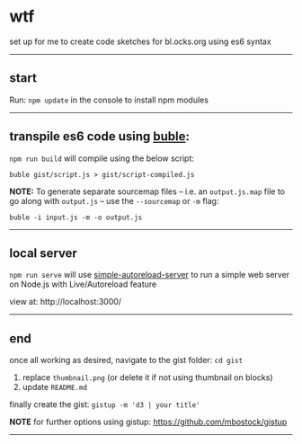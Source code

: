 # wtf

set up for me to create code sketches for bl.ocks.org using es6 syntax

------------------

## start

Run: `npm update` in the console to install npm modules

------------------

## transpile es6 code using [buble](https://gitlab.com/Rich-Harris/buble): 

`npm run build` will compile using the below script:

```
buble gist/script.js > gist/script-compiled.js
```


**NOTE:** To generate separate sourcemap files – i.e. an `output.js.map` file to go along with `output.js` – use the  `--sourcemap` or `-m` flag:

```
buble -i input.js -m -o output.js
```


------------------

## local server

`npm run serve` will use [simple-autoreload-server](https://www.npmjs.com/package/simple-autoreload-server) to run a simple web server on Node.js with Live/Autoreload feature

view at: http://localhost:3000/

------------------

## end

once all working as desired, navigate to the gist folder: `cd gist` 

1. replace `thumbnail.png` (or delete it if not using thumbnail on blocks)
2. update `README.md`

finally create the gist: `gistup -m 'd3 | your title'`

**NOTE** for further options using gistup: https://github.com/mbostock/gistup

------------------

